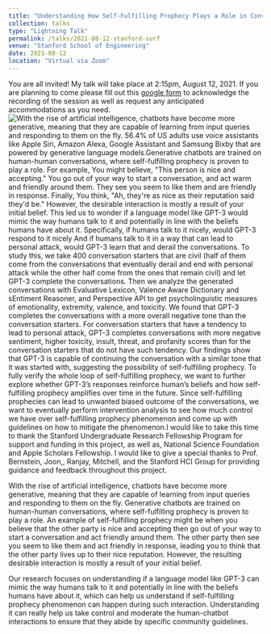 ```yaml
---
title: "Understanding How Self-Fulfilling Prophecy Plays a Role in Conversation with Language Model"
collection: talks
type: "Lightning Talk"
permalink: /talks/2021-08-12-stanford-surf
venue: "Stanford School of Engineering"
date: 2021-08-12
location: "Virtual via Zoom"
---
```

You are all invited! My talk will take place at 2:15pm, August 12, 2021. If you are planning to come please fill out this [google form](https://forms.gle/8b1rYL3yEFxdRXEg6) to acknowledge the recording of the session as well as request any anticipated accommodations as you need. ![With the rise of artificial intelligence, chatbots have become more generative, meaning that they are capable of learning from input queries and responding to them on the fly. 56.4% of US adults use voice assistants like Apple Siri, Amazon Alexa, Google Assistant and Samsung Bixby that are powered by generative language models.Generative chatbots are trained on human-human conversations, where self-fulfilling prophecy is proven to play a role. For example, You might believe, "This person is nice and accepting." You go out of your way to start a conversation, and act warm and friendly around them. They see you seem to like them and are friendly in response. Finally, You think, "Ah, they're as nice as their reputation said they'd be." However, the desirable interaction is mostly a result of your initial belief. This led us to wonder if a language model like GPT-3 would mimic the way humans talk to it and potentially in line with the beliefs humans have about it. Specifically, if humans talk to it nicely, would GPT-3 respond to it nicely And if humans talk to it in a way that can lead to personal attack, would GPT-3 learn that and derail the conversations. To study this, we take 400 conversation starters that are civil (half of them come from the conversations that eventually derail and end with personal attack while the other half come from the ones that remain civil) and let GPT-3 complete the conversations. Then we analyze the generated conversations with Evaluative Lexicon, Valence Aware Dictionary and sEntiment Reasoner, and Perspective API to get psycholinguistic measures of emotionality, extremity, valence, and toxicity. We found that GPT-3 completes the conversations with a more overall negative tone than the conversation starters. For conversation starters that have a tendency to lead to personal attack, GPT-3 completes conversations with more negative sentiment, higher toxicity, insult, threat, and profanity scores than for the conversation starters that do not have such tendency. Our findings show that GPT-3 is capable of continuing the conversation with a similar tone that it was started with, suggesting the possibility of self-fulfilling prophecy. To fully verify the whole loop of self-fulfilling prophecy, we want to further explore whether GPT-3’s responses reinforce human’s beliefs and how self-fulfilling prophecy amplifies over time in the future. Since self-fulfilling prophecies can lead to unwanted biased outcome of the conversations, we want to eventually perform intervention analysis to see how much control we have over self-fulfilling prophecy phenomenon and come up with guidelines on how to mitigate the phenomenon.I would like to take this time to thank the Stanford Undergraduate Research Fellowship Program for support and funding in this project, as well as, National Science Foundation and Apple Scholars Fellowship. I would like to give a special thanks to Prof. Bernstein, Joon,, Ranjay, Mitchell, and the Stanford HCI Group for providing guidance and feedback throughout this project.](./images/SURF_poster.png)

With the rise of artificial intelligence, chatbots have become more generative, meaning that they are capable of learning from input queries and responding to them on the fly. Generative chatbots are trained on human-human conversations, where self-fulfilling prophecy is proven to play a role. An example of self-fulfilling prophecy might be when you believe that the other party is nice and accepting then go out of your way to start a conversation and act friendly around them. The other party then see you seem to like them and act friendly in response, leading you to think that the other party lives up to their nice reputation. However, the resulting desirable interaction is mostly a result of your initial belief.

Our research focuses on understanding if a language model like GPT-3 can mimic the way humans talk to it and potentially in line with the beliefs humans have about it, which can help us understand if self-fulfilling prophecy phenomenon can happen during such interaction. Understanding it can really help us take control and moderate the human-chatbot interactions to ensure that they abide by specific community guidelines.
